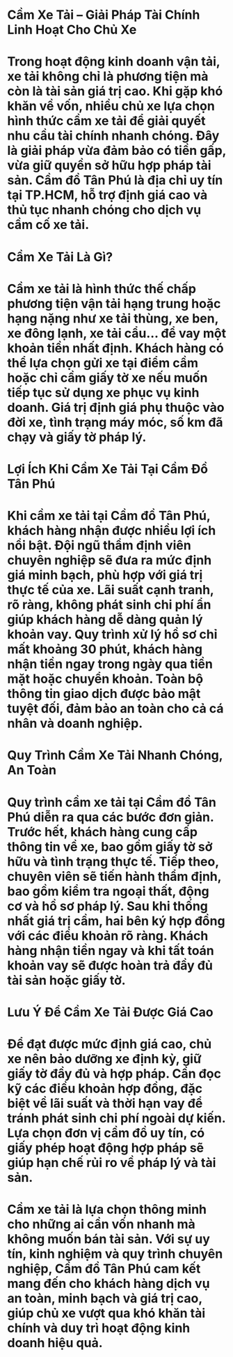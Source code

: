 # Cầm Xe Tải – Giải Pháp Tài Chính Linh Hoạt Cho Chủ Xe

# 

# Trong hoạt động kinh doanh vận tải, xe tải không chỉ là phương tiện mà còn là tài sản giá trị cao. Khi gặp khó khăn về vốn, nhiều chủ xe lựa chọn hình thức cầm xe tải để giải quyết nhu cầu tài chính nhanh chóng. Đây là giải pháp vừa đảm bảo có tiền gấp, vừa giữ quyền sở hữu hợp pháp tài sản. Cầm đồ Tân Phú là địa chỉ uy tín tại TP.HCM, hỗ trợ định giá cao và thủ tục nhanh chóng cho dịch vụ cầm cố xe tải.

# 

# Cầm Xe Tải Là Gì?

# Cầm xe tải là hình thức thế chấp phương tiện vận tải hạng trung hoặc hạng nặng như xe tải thùng, xe ben, xe đông lạnh, xe tải cẩu… để vay một khoản tiền nhất định. Khách hàng có thể lựa chọn gửi xe tại điểm cầm hoặc chỉ cầm giấy tờ xe nếu muốn tiếp tục sử dụng xe phục vụ kinh doanh. Giá trị định giá phụ thuộc vào đời xe, tình trạng máy móc, số km đã chạy và giấy tờ pháp lý.

# 

# Lợi Ích Khi Cầm Xe Tải Tại Cầm Đồ Tân Phú

# Khi cầm xe tải tại Cầm đồ Tân Phú, khách hàng nhận được nhiều lợi ích nổi bật. Đội ngũ thẩm định viên chuyên nghiệp sẽ đưa ra mức định giá minh bạch, phù hợp với giá trị thực tế của xe. Lãi suất cạnh tranh, rõ ràng, không phát sinh chi phí ẩn giúp khách hàng dễ dàng quản lý khoản vay. Quy trình xử lý hồ sơ chỉ mất khoảng 30 phút, khách hàng nhận tiền ngay trong ngày qua tiền mặt hoặc chuyển khoản. Toàn bộ thông tin giao dịch được bảo mật tuyệt đối, đảm bảo an toàn cho cả cá nhân và doanh nghiệp.

# 

# Quy Trình Cầm Xe Tải Nhanh Chóng, An Toàn

# Quy trình cầm xe tải tại Cầm đồ Tân Phú diễn ra qua các bước đơn giản. Trước hết, khách hàng cung cấp thông tin về xe, bao gồm giấy tờ sở hữu và tình trạng thực tế. Tiếp theo, chuyên viên sẽ tiến hành thẩm định, bao gồm kiểm tra ngoại thất, động cơ và hồ sơ pháp lý. Sau khi thống nhất giá trị cầm, hai bên ký hợp đồng với các điều khoản rõ ràng. Khách hàng nhận tiền ngay và khi tất toán khoản vay sẽ được hoàn trả đầy đủ tài sản hoặc giấy tờ.

# 

# Lưu Ý Để Cầm Xe Tải Được Giá Cao

# Để đạt được mức định giá cao, chủ xe nên bảo dưỡng xe định kỳ, giữ giấy tờ đầy đủ và hợp pháp. Cần đọc kỹ các điều khoản hợp đồng, đặc biệt về lãi suất và thời hạn vay để tránh phát sinh chi phí ngoài dự kiến. Lựa chọn đơn vị cầm đồ uy tín, có giấy phép hoạt động hợp pháp sẽ giúp hạn chế rủi ro về pháp lý và tài sản.

# 

# Cầm xe tải là lựa chọn thông minh cho những ai cần vốn nhanh mà không muốn bán tài sản. Với sự uy tín, kinh nghiệm và quy trình chuyên nghiệp, Cầm đồ Tân Phú cam kết mang đến cho khách hàng dịch vụ an toàn, minh bạch và giá trị cao, giúp chủ xe vượt qua khó khăn tài chính và duy trì hoạt động kinh doanh hiệu quả.



